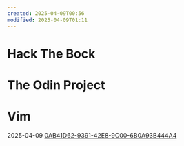 ```yaml
---
created: 2025-04-09T00:56
modified: 2025-04-09T01:11
---
```

# Hack The Bock 

# The Odin Project

# Vim
2025-04-09 [0AB41D62-9391-42E8-9C00-6B0A93B444A4](Vim/0AB41D62-9391-42E8-9C00-6B0A93B444A4.md)


